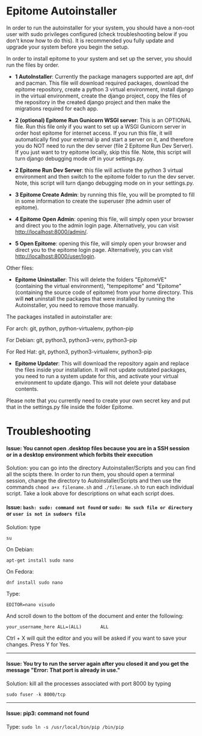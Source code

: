 # Epitome Autoinstaller

In order to run the autoinstaller for your system, you should have a non-root user with sudo privileges configured (check troubleshooting below if you don't know how to do this). It is recommended you fully update and upgrade your system before you begin the setup.

In order to install epitome to your system and set up the server, you should run the files by order.

* **1 AutoInstaller**: Currently the package managers supported are apt, dnf and pacman. This file will download required packages, download the epitome repository, create a python 3 virtual environment, install django in the virtual environment, create the django project, copy the files of the repository in the created django project and then make the migrations required for each app.

* **2 (optional) Epitome Run Gunicorn WSGI server**: This is an OPTIONAL file. Run this file only if you want to set up a WSGI Gunicorn server in order host epitome for internet access. If you run this file, it will automatically find your external ip and start a server on it, and therefore you do NOT need to run the dev server (file 2 Epitome Run Dev Server). If you just want to try epitome locally, skip this file. Note, this script will turn django debugging mode off in your settings.py.

* **2 Epitome Run Dev Server**: this file will activate the python 3 virtual environment and then switch to the epitome folder to run the dev server. Note, this script will turn django debugging mode on in your settings.py.

* **3 Epitome Create Admin**: by running this file, you will be prompted to fill in some information to create the superuser (the admin user of epitome).

* **4 Epitome Open Admin**: opening this file, will simply open your browser and direct you to the admin login page. Alternatively, you can visit <http://localhost:8000/admin/>.

* **5 Open Epitome**: opening this file, will simply open your browser and direct you to the epitome login page. Alternatively, you can visit <http://localhost:8000/user/login>.

Other files:
* **Epitome Uninstaller**: This will delete the folders "EpitomeVE" (containing the virtual environment), "tempepitome" and "Epitome" (containing the source code of epitome) from your home directory. This will **not** uninstall the packages that were installed by running the Autoinstaller, you need to remove those manually.

The packages installed in autoinstaller are:

For arch: git, python, python-virtualenv, python-pip

For Debian: git, python3, python3-venv, python3-pip

For Red Hat: git, python3, python3-virtualenv, python3-pip

* **Epitome Updater**: This will download the repository again and replace the files inside your installation. It will not update outdated packages, you need to run a system update for this, and activate your virtual environment to update django. This will not delete your database contents.

Please note that you currently need to create your own secret key and put that in the settings.py file inside the folder Epitome.

# Troubleshooting

#### Issue: You cannot open .desktop files because you are in a SSH session or in a desktop environment which forbits their execution

Solution: you can go into the directory Autoinstaller/Scripts and you can find all the scipts there. In order to run them, you should open a terminal session, change the directory to Autoinstaller/Scripts and then use the commands `chmod a+x filename.sh` and `./filename.sh` to run each individual script. Take a look above for descriptions on what each script does.

#### Issue: `bash: sudo: command not found` or `sudo: No such file or directory` or `user is not in sudoers file`

Solution: type 

`su`
 
On Debian:

`apt-get install sudo nano`

On Fedora:

`dnf install sudo nano`

Type:

`EDITOR=nano visudo`

And scroll down to the bottom of the document and enter the following:

`your_username_here ALL=(ALL)       ALL`

Ctrl + X will quit the editor and you will be asked if you want to save your changes. Press Y for Yes.

------

#### Issue: You try to run the server again after you closed it and you get the message "Error: That port is already in use."

Solution: kill all the processes associated with port 8000 by typing 

`sudo fuser -k 8000/tcp`

------

#### Issue: pip3: command not found

Type: `sudo ln -s /usr/local/bin/pip /bin/pip`

